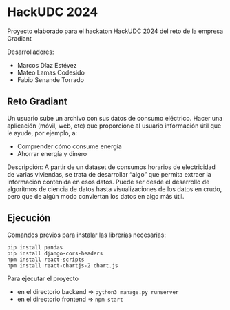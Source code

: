 # HackUDC 2024
Proyecto elaborado para el hackaton HackUDC 2024 del reto de la empresa Gradiant

Desarrolladores:
- Marcos Díaz Estévez
- Mateo Lamas Codesido
- Fabio Senande Torrado

## Reto Gradiant

Un usuario sube un archivo con sus datos de consumo eléctrico. Hacer una aplicación (móvil, web, etc) que proporcione al usuario información útil que le ayude, por ejemplo, a:

- Comprender cómo consume energía
- Ahorrar energía y dinero

Descripción: A partir de un dataset de consumos horarios de electricidad de varias viviendas, se trata de desarrollar “algo” que permita extraer la información contenida en esos datos. Puede ser desde el desarrollo de algoritmos de ciencia de datos hasta visualizaciones de los datos en crudo, pero que de algún modo conviertan los datos en algo más útil.

## Ejecución

Comandos previos para instalar las librerías necesarias:
```
pip install pandas
pip install django-cors-headers
npm install react-scripts
npm install react-chartjs-2 chart.js
```

Para ejecutar el proyecto
- en el directorio backend => ```python3 manage.py runserver```
- en el directorio frontend => ```npm start```
